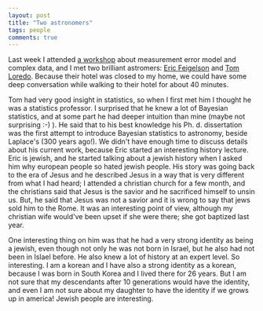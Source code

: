 ```yaml
---
layout: post
title: "Two astronomers"
tags: people
comments: true
---
```


   Last week I attended [a workshop](https://www.stat.tamu.edu/measurement-error-workshop/) about measurement error model and complex data, and I met two brilliant astromers: [Eric Feigelson](http://astro.psu.edu/people/e5f) and [Tom Loredo](http://www.astro.cornell.edu/staff/loredo/). Because their hotel was closed to my home, we could have some deep conversation while walking to their hotel for about 40 minutes.

  Tom had very good insight in statistics, so when I first met him I thought he was a statistics professor. I surprised that he knew a lot of Bayesian statistics, and at some part he had deeper intuition than mine (maybe not surprising :-) ). He said that to his best knowledge his Ph. d. dissertation was the first attempt to introduce Bayesian statistics to astronomy, beside Laplace's (300 years ago!). We didn't have enough time to discuss details about his current work, because Eric started an interesting history lecture. Eric is jewish, and he started talking about a jewish history when I asked him why european people so hated jewish people. His story was going back to the era of Jesus and he described Jesus in a way that is very different from what I had heard; I attended a christian church for a few month, and the christians said that Jesus is the savior and he sacrificed himself to unsin us. But, he said that Jesus was not a savior and it is wrong to say that jews sold him to the Rome. It was an interesting point of view, although my christian wife would've been upset if she were there; she got baptized last year. 

  One interesting thing on him was that he had a very strong identity as being a jewish, even though  not only he was not born in Israel, but he also had not been in Islael before. He also knew a lot of history at an expert level. So interesting. I am a korean and I have also a strong identity as a korean, because I was born in South Korea and I lived there for 26 years. But I am not sure that my descendants after 10 generations would have the identity, and even I am not sure about my daughter to have the identity if we grows up in america! Jewish people are interesting.    






  

 

 